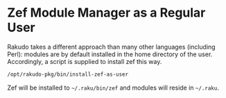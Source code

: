 # Zef Module Manager as a Regular User

Rakudo takes a different approach than many other languages (including Perl):
modules are by default installed in the home directory of the user.
Accordingly, a script is supplied to install zef this way. 

```bash
/opt/rakudo-pkg/bin/install-zef-as-user
```

Zef will be installed to `~/.raku/bin/zef` and modules will reside in `~/.raku`.
